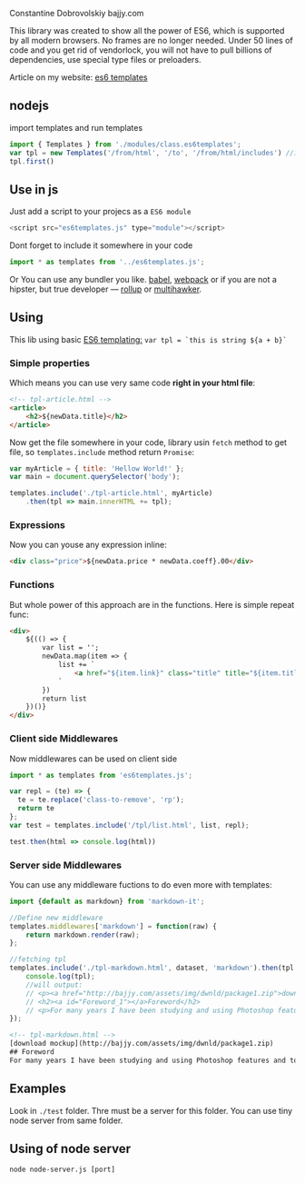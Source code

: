 Constantine Dobrovolskiy bajjy.com

This library was created to show all the power of ES6, which is supported by all modern browsers. No frames are no longer needed. Under 50 lines of code and you get rid of vendorlock, you will not have to pull billions of dependencies, use special type files or preloaders.

Article on my website: [es6 templates](http://bajjy.com/es6-templates.html)
## nodejs
import templates and run templates
```javascript
import { Templates } from './modules/class.es6templates';
var tpl = new Templates('/from/html', '/to', '/from/html/includes') //includes is folder with header, footer or other modules
tpl.first()
```

## Use in js
Just add a script to your projecs as a `ES6 module`
```javascript
<script src="es6templates.js" type="module"></script>
```
Dont forget to include it somewhere in your code
```javascript
import * as templates from '../es6templates.js';
```
Or You can use any bundler you like.
[babel](https://babeljs.io/), [webpack](https://webpack.js.org/)
or if you are not a hipster, but true developer — [rollup](https://rollupjs.org/) or [multihawker](https://github.com/bajjy/multihawker).

## Using
This lib using basic [ES6 templating:](https://developer.mozilla.org/en-US/docs/Web/JavaScript/Reference/Template_literals) ```var tpl = `this is string ${a + b}` ```

### Simple properties
Which means you can use very same code **right in your html file**:

```html
<!-- tpl-article.html -->
<article>
    <h2>${newData.title}</h2>
</article>
```

Now get the file somewhere in your code, library usin `fetch` method to get file, so `templates.include` method return `Promise`:

```javascript
var myArticle = { title: 'Hellow World!' };
var main = document.querySelector('body');

templates.include('./tpl-article.html', myArticle)
    .then(tpl => main.innerHTML += tpl);
```

### Expressions
Now you can youse any expression inline:

```html
<div class="price">${newData.price * newData.coeff}.00</div>
```

### Functions
But whole power of this approach are in the functions. Here is simple repeat func:
```html
<div>
    ${(() => {
        var list = '';
        newData.map(item => {
            list += `
                <a href="${item.link}" class="title" title="${item.title}">${item.title}</a>
            `
        })
        return list
    })()}
</div>
```
### Client side Middlewares
Now middlewares can be used on client side
```javascript
import * as templates from 'es6templates.js';

var repl = (te) => {
  te = te.replace('class-to-remove', 'rp');
  return te
};
var test = templates.include('/tpl/list.html', list, repl);

test.then(html => console.log(html))
```
### Server side Middlewares
You can use any middleware fuctions to do even more with templates:
```javascript
import {default as markdown} from 'markdown-it';

//Define new middleware
templates.middlewares['markdown'] = function(raw) {
    return markdown.render(raw);
};

//fetching tpl
templates.include('./tpl-markdown.html', dataset, 'markdown').then(tpl => {
    console.log(tpl);
    //will output:
    // <p><a href="http://bajjy.com/assets/img/dwnld/package1.zip">download mockup</a></p>
    // <h2><a id="Foreword_1"></a>Foreword</h2>
    // <p>For many years I have been studying and using Photoshop features and tools.</p>
});
```
```html
<!-- tpl-markdown.html -->
[download mockup](http://bajjy.com/assets/img/dwnld/package1.zip)
## Foreword
For many years I have been studying and using Photoshop features and tools. 
```

## Examples
Look in `./test` folder. Thre must be a server for this folder. You can use tiny node server from same folder.

## Using of node server
```
node node-server.js [port]
```
